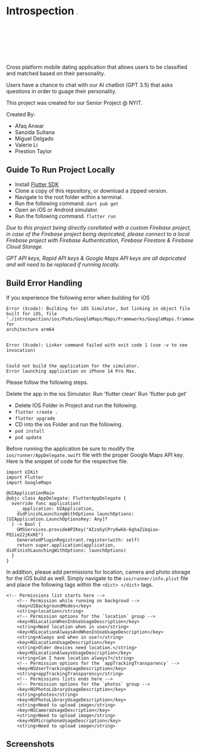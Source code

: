 # Introspection <img src="https://github.com/AfaqAnwar/introspection/assets/50127276/09fe4c85-a41e-4cfb-9241-26b9e35e0dcc" width="3%" height="3%">

Cross platform mobile dating application that allows users to be classified and matched based on their personality.

Users have a chance to chat with our AI chatbot (GPT 3.5) that asks questions in order to guage their personality.

This project was created for our Senior Project @ NYIT.

Created By:
* Afaq Anwar
* Sanzida Sultana
* Miguel Delgado
* Valerie Li
* Prestion Taylor

## Guide To Run Project Locally

- Install [Flutter SDK](https://docs.flutter.dev/get-started/install)
- Clone a copy of this repository, or download a zipped version.
- Navigate to the root folder within a terminal.
- Run the following command. `dart pub get`
- Open an iOS or Android simulator.
- Run the following command. `flutter run`

_Due to this project being directly corellated with a custom Firebase project, in case of the Firebase project being depricated, please connect to a local Firebase project with Firebase Authentication, Firebase Firestore & Firebase Cloud Storage._

_GPT API keys, Rapid API keys & Google Maps API keys are all depricated and will need to be replaced if running locally._

## Build Error Handling

If you experience the following error when building for iOS
```
Error (Xcode): Building for iOS Simulator, but linking in object file built for iOS, file
'./introspection/ios/Pods/GoogleMaps/Maps/Frameworks/GoogleMaps.framework/GoogleMaps' for
architecture arm64


Error (Xcode): Linker command failed with exit code 1 (use -v to see invocation)


Could not build the application for the simulator.
Error launching application on iPhone 14 Pro Max.
```
Please follow the following steps.

Delete the app in the ios Simulator.
Run 'flutter clean'
Run 'flutter pub get'

- Delete IOS Folder in Project and run the following.
- ```flutter create .```
- ```flutter upgrade```
- CD into the ios Folder and run the following.
- ```pod install```
- ```pod update```

Before running the application be sure to modify the ```ios/runner/AppDelegate.swift``` file with the proper Google Maps API key.
Here is the snippet of code for the respective file.

```
import UIKit
import Flutter
import GoogleMaps

@UIApplicationMain
@objc class AppDelegate: FlutterAppDelegate {
  override func application(
    _ application: UIApplication,
    didFinishLaunchingWithOptions launchOptions: [UIApplication.LaunchOptionsKey: Any]?
  ) -> Bool {
    GMSServices.provideAPIKey("AIzaSyCPry6wkb-6ghaZibqiax-PQ1ie22jKxKE")
    GeneratedPluginRegistrant.register(with: self)
    return super.application(application, didFinishLaunchingWithOptions: launchOptions)
  }
}
```

In addition, please add permissions for location, camera and photo storage for the iOS build as well.
Simply navigate to the ```ios/runner/info.plist``` file and place the following tags within the ```<dict> </dict>``` tags.

```
<!-- Permissions list starts here -->
	<!-- Permission while running on backgroud -->
	<key>UIBackgroundModes</key>
	<string>location</string>
	<!-- Permission options for the `location` group -->
	<key>NSLocationWhenInUseUsageDescription</key>
	<string>Need location when in use</string>
	<key>NSLocationAlwaysAndWhenInUseUsageDescription</key>
	<string>Always and when in use!</string>
	<key>NSLocationUsageDescription</key>
	<string>Older devices need location.</string>
	<key>NSLocationAlwaysUsageDescription</key>
	<string>Can I have location always?</string>
	<!-- Permission options for the `appTrackingTransparency` -->
	<key>NSUserTrackingUsageDescription</key>
	<string>appTrackingTransparency</string>
	<!-- Permissions lists ends here -->
	<!-- Permission options for the `photos` group -->
	<key>NSPhotoLibraryUsageDescription</key>
	<string>photos</string>
	<key>NSPhotoLibraryUsageDescription</key>
	<string>Need to upload image</string>
	<key>NSCameraUsageDescription</key>
	<string>Need to upload image</string>
	<key>NSMicrophoneUsageDescription</key>
	<string>Need to upload image</string>
```

## Screenshots
